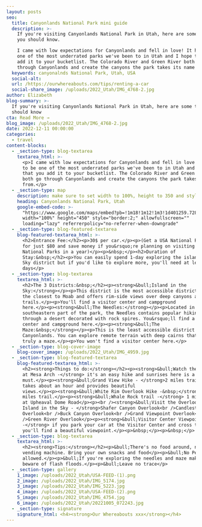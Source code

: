 ```yaml
---
layout: posts
seo:
  title: Canyonlands National Park mini guide
  description: >-
    If you're visiting Canyonlands National Park in Utah, here are some things
    you should know.

    I came with low expectations for Canyonlands and fell in love! It has to be
    one of the most underrated parks we've been to in Utah and I hope that you
    add it to your bucketlist. The Colorado River and Green River both go
    through Canyonlands and create the canyons the park takes its name from.
  keywords: canyonalnds National Park, Utah, USA
  social-alt:
  url: /https://ourwhereabouts.com/tips/renting-a-car
  social-share_image: /uploads/2022_Utah/IMG_4768-2.jpg
author: Elizabeth
blog-summary: >-
  If you're visiting Canyonlands National Park in Utah, here are some things you
  should know
cta: Read More →
blog_image: /uploads/2022_Utah/IMG_4768-2.jpg
date: 2022-12-11 00:00:00
categories:
  - travel
content-blocks:
  - _section-type: blog-textarea
    textarea_html: >-
      <p>I came with low expectations for Canyonlands and fell in love! It has
      to be one of the most underrated parks we've been to in Utah and I hope
      that you add it to your bucketlist. The Colorado River and Green River
      both go through Canyonlands and create the canyons the park takes its name
      from.</p>
  - _section-type: map
    description: make sure to set width to 100%, height to 350 and style to border 2
    heading: Canyonlands National Park, Utah
    google-embed-code: >-
      "https://www.google.com/maps/embed?pb=!1m18!1m12!1m3!1d401259.7289516605!2d-110.23212434374999!3d38.213573300000014!2m3!1f0!2f0!3f0!3m2!1i1024!2i768!4f13.1!3m3!1m2!1s0x8747e1ee4518a6a9%3A0x15a452a9c502e6aa!2sCanyonlands%20National%20Park!5e0!3m2!1sen!2sil!4v1670777426319!5m2!1sen!2sil"
      width="100%" height="450" style="border:2;" allowfullscreen=""
      loading="lazy" referrerpolicy="no-referrer-when-downgrade"
  - _section-type: blog-featured-textarea
    blog-featured-textarea_html: >-
      <h2>Entrance Fee:</h2><p>30$ per car.</p><p>(Get a USA National Parks Pass
      for just $80 and save money if you&rsquo;re planning on visiting multiple
      National Parks in a year)</p><p>&nbsp;</p><h2>Duration of
      Stay:&nbsp;</h2><p>You can easily spend 1-day exploring the island in the
      Sky district but if you'd like to explore more, you'll need at least 2
      days</p>
  - _section-type: blog-textarea
    textarea_html: >-
      <h2>The 3 Districts:&nbsp;</h2><p><strong>&bull;Island in the
      Sky:</strong></p><p>This district is the most accessible district. It is
      the closest to Moab and offers rim-side views over deep canyons and hiking
      trails.</p><p>You'll find a visitor center and campground
      here.</p><p><strong>&bull;The Needles:</strong></p><p>Located in the
      southeastern part of the park, the Needles contains popular hiking trails
      through a desert decorated with rock spires. You&rsquo;ll find a visitor
      center and campground here.</p><p><strong>&bull;The
      Maze:&nbsp;</strong></p><p>This is the least accessible district of
      Canyonlands. You can explore remote terrain with deep cairns that are
      truly a maze.</p><p>You won't find a visitor center here.</p>
  - _section-type: blog-cover-image
    blog-cover_image: /uploads/2022_Utah/IMG_4959.jpg
  - _section-type: blog-featured-textarea
    blog-featured-textarea_html: >-
      <h2><strong>Things to do:</strong></h2><p><strong>&bull;Watch the sunrise
      at Mesa Arch -</strong> it's an easy hike and sunrises here is a
      must.</p><p><strong>&bull;Grand View Hike - </strong>2 miles trail that
      takes about an hour and provides beautiful
      views.</p><p><strong>&bull;White Rim Overlook Hike -&nbsp;</strong>1.8
      miles trail.</p><p><strong>&bull;Whale Rock trail -</strong> 1 mile. Park
      at Upheaval Dome Road</p><p><br /><strong>&bull;Visit the Overlooks at
      Island in the Sky - </strong>Shafer Canyon Overlook<br />Candlestick Tower
      Overlook<br />Buck Canyon Overlook<br />Grand Viewpoint Overlook<br
      />Green River Overlook</p><p><strong>&bull;Visitor Center Viewpoint
      -</strong> if you park your car at the Visitor Center and cross the street
      you'll find a beautiful viewpoint.</p><p>&nbsp;</p><p>&nbsp;</p>
  - _section-type: blog-textarea
    textarea_html: >-
      <h2><strong>Tips:</strong></h2><p>&bull;There's no food around, not even a
      vending machine. Bring your own snacks and food</p><p>&bull;No Pets
      allowed.</p><p>&bull;If you're exploring the needles and maze make sure to
      beware of flash floods.</p><p>&bull;Leave no trace</p>
  - _section-type: gallery
    1_image: /uploads/2022_Utah/USA-FEED-(1).png
    2_image: /uploads/2022_Utah/IMG_5174.jpg
    3_image: /uploads/2022_Utah/IMG_5223.jpg
    4_image: /uploads/2022_Utah/USA-FEED-(2).png
    5_image: /uploads/2022_Utah/IMG_4754.jpg
    6_image: /uploads/2022_Utah/20221005_072243.jpg
  - _section-type: signature
    signature_html: <h4><strong>Our Whereabouts xxx</strong></h4>
---
```

